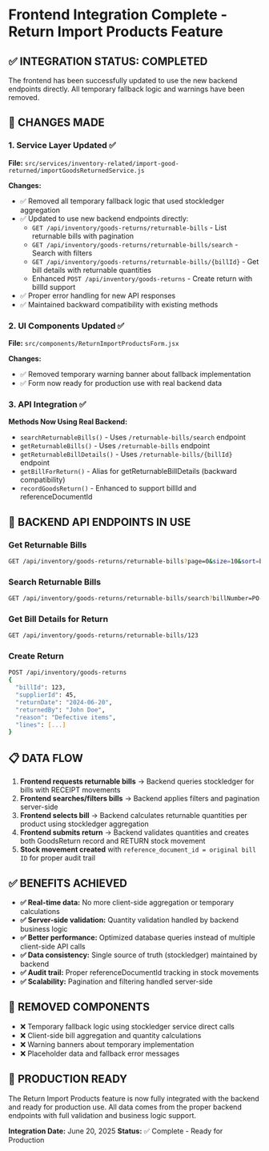 # Frontend Integration Complete - Return Import Products Feature

## ✅ INTEGRATION STATUS: COMPLETED

The frontend has been successfully updated to use the new backend endpoints directly. All temporary fallback logic and warnings have been removed.

## 🔄 CHANGES MADE

### 1. Service Layer Updated ✅

**File:** `src/services/inventory-related/import-good-returned/importGoodsReturnedService.js`

**Changes:**

- ✅ Removed all temporary fallback logic that used stockledger aggregation
- ✅ Updated to use new backend endpoints directly:
  - `GET /api/inventory/goods-returns/returnable-bills` - List returnable bills with pagination
  - `GET /api/inventory/goods-returns/returnable-bills/search` - Search with filters
  - `GET /api/inventory/goods-returns/returnable-bills/{billId}` - Get bill details with returnable quantities
  - Enhanced `POST /api/inventory/goods-returns` - Create return with billId support
- ✅ Proper error handling for new API responses
- ✅ Maintained backward compatibility with existing methods

### 2. UI Components Updated ✅

**File:** `src/components/ReturnImportProductsForm.jsx`

**Changes:**

- ✅ Removed temporary warning banner about fallback implementation
- ✅ Form now ready for production use with real backend data

### 3. API Integration ✅

**Methods Now Using Real Backend:**

- `searchReturnableBills()` - Uses `/returnable-bills/search` endpoint
- `getReturnableBills()` - Uses `/returnable-bills` endpoint
- `getReturnableBillDetails()` - Uses `/returnable-bills/{billId}` endpoint
- `getBillForReturn()` - Alias for getReturnableBillDetails (backward compatibility)
- `recordGoodsReturn()` - Enhanced to support billId and referenceDocumentId

## 🎯 BACKEND API ENDPOINTS IN USE

### Get Returnable Bills

```bash
GET /api/inventory/goods-returns/returnable-bills?page=0&size=10&sort=billDate,desc
```

### Search Returnable Bills

```bash
GET /api/inventory/goods-returns/returnable-bills/search?billNumber=PO-2024&vendorName=ABC&page=0&size=10
```

### Get Bill Details for Return

```bash
GET /api/inventory/goods-returns/returnable-bills/123
```

### Create Return

```bash
POST /api/inventory/goods-returns
{
  "billId": 123,
  "supplierId": 45,
  "returnDate": "2024-06-20",
  "returnedBy": "John Doe",
  "reason": "Defective items",
  "lines": [...]
}
```

## 📋 DATA FLOW

1. **Frontend requests returnable bills** → Backend queries stockledger for bills with RECEIPT movements
2. **Frontend searches/filters bills** → Backend applies filters and pagination server-side
3. **Frontend selects bill** → Backend calculates returnable quantities per product using stockledger aggregation
4. **Frontend submits return** → Backend validates quantities and creates both GoodsReturn record and RETURN stock movement
5. **Stock movement created** with `reference_document_id = original bill ID` for proper audit trail

## ✅ BENEFITS ACHIEVED

- **✅ Real-time data:** No more client-side aggregation or temporary calculations
- **✅ Server-side validation:** Quantity validation handled by backend business logic
- **✅ Better performance:** Optimized database queries instead of multiple client-side API calls
- **✅ Data consistency:** Single source of truth (stockledger) maintained by backend
- **✅ Audit trail:** Proper referenceDocumentId tracking in stock movements
- **✅ Scalability:** Pagination and filtering handled server-side

## 🚧 REMOVED COMPONENTS

- ❌ Temporary fallback logic using stockledger service direct calls
- ❌ Client-side bill aggregation and quantity calculations
- ❌ Warning banners about temporary implementation
- ❌ Placeholder data and fallback error messages

## 🎉 PRODUCTION READY

The Return Import Products feature is now fully integrated with the backend and ready for production use. All data comes from the proper backend endpoints with full validation and business logic support.

**Integration Date:** June 20, 2025
**Status:** ✅ Complete - Ready for Production
